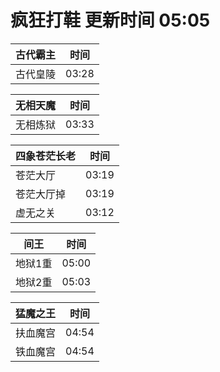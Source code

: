 # 疯狂打鞋 更新时间 05:05

| 古代霸主   | 时间    |
|--------|-------|
| 古代皇陵 | 03:28 |

| 无相天魔   | 时间    |
|--------|-------|
| 无相炼狱 | 03:33 |

| 四象苍茫长老   | 时间    |
|--------|-------|
| 苍茫大厅 | 03:19 |
| 苍茫大厅掉 | 03:19 |
| 虚无之关 | 03:12 |

| 间王   | 时间    |
|--------|-------|
| 地狱1重 | 05:00 |
| 地狱2重 | 05:03 |

| 猛魔之王   | 时间    |
|--------|-------|
| 扶血魔宫 | 04:54 |
| 铁血魔宫 | 04:54 |